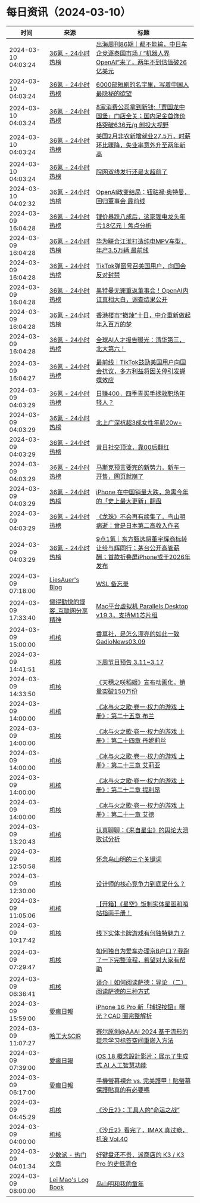 ﻿# 每日资讯（2024-03-10）

|时间|来源|标题|
|---|---|---|
|2024-03-10 04:03:24|[36氪 - 24小时热榜](https://rss.mifaw.com/articles/5c8bb11a3c41f61efd36683e/5c91d2e23882afa09dff4901)|[出海周刊86期｜都不能输，中日车企竞逐泰国市场 / “机器人界OpenAI”来了，两年不到估值破26亿美元](https://36kr.com/p/2680976253157513)|
|2024-03-10 04:03:24|[36氪 - 24小时热榜](https://rss.mifaw.com/articles/5c8bb11a3c41f61efd36683e/5c91d2e23882afa09dff4901)|[6000部短剧的名字里，写着中国人最隐秘的欲望](https://36kr.com/p/2681551506112648)|
|2024-03-10 04:03:24|[36氪 - 24小时热榜](https://rss.mifaw.com/articles/5c8bb11a3c41f61efd36683e/5c91d2e23882afa09dff4901)|[8家消费公司拿到新钱;「贾国龙中国堡」门店全关；国内足金首饰价格突破636元/g 创投大视野](https://36kr.com/p/2679554164849667)|
|2024-03-10 04:03:24|[36氪 - 24小时热榜](https://rss.mifaw.com/articles/5c8bb11a3c41f61efd36683e/5c91d2e23882afa09dff4901)|[美国2月非农新增就业27.5万，时薪环比骤降，失业率意外升至两年新高](https://36kr.com/p/2681671762755713)|
|2024-03-10 04:03:24|[36氪 - 24小时热榜](https://rss.mifaw.com/articles/5c8bb11a3c41f61efd36683e/5c91d2e23882afa09dff4901)|[院网双线发行还是太超前了](https://36kr.com/p/2680916955316354)|
|2024-03-10 04:02:32|[36氪 - 24小时热榜](https://rss.mifaw.com/articles/5c8bb11a3c41f61efd36683e/5c91d2e23882afa09dff4901)|[OpenAI政变结局：钮祜禄·奥特曼，回归董事会 最前线](https://36kr.com/p/2681797793364993)|
|2024-03-09 16:04:28|[36氪 - 24小时热榜](https://rss.mifaw.com/articles/5c8bb11a3c41f61efd36683e/5c91d2e23882afa09dff4901)|[锂价暴跌八成后，这家锂电龙头年亏18亿元｜焦点分析](https://36kr.com/p/2680322550104198)|
|2024-03-09 16:04:28|[36氪 - 24小时热榜](https://rss.mifaw.com/articles/5c8bb11a3c41f61efd36683e/5c91d2e23882afa09dff4901)|[华为联合江淮打造纯电MPV车型，年产3.5万辆 最前线](https://36kr.com/p/2679679276171394)|
|2024-03-09 16:04:28|[36氪 - 24小时热榜](https://rss.mifaw.com/articles/5c8bb11a3c41f61efd36683e/5c91d2e23882afa09dff4901)|[TikTok弹窗号召美国用户，向国会反对封禁](https://36kr.com/p/2681664232849539)|
|2024-03-09 16:04:28|[36氪 - 24小时热榜](https://rss.mifaw.com/articles/5c8bb11a3c41f61efd36683e/5c91d2e23882afa09dff4901)|[奥特曼无罪重返董事会！OpenAI内讧真相大白，调查结果公开](https://36kr.com/p/2681623172825217)|
|2024-03-09 16:04:28|[36氪 - 24小时热榜](https://rss.mifaw.com/articles/5c8bb11a3c41f61efd36683e/5c91d2e23882afa09dff4901)|[香港楼市“撤辣”十日，中介重新做起年入百万的梦](https://36kr.com/p/2680737947319305)|
|2024-03-09 16:04:28|[36氪 - 24小时热榜](https://rss.mifaw.com/articles/5c8bb11a3c41f61efd36683e/5c91d2e23882afa09dff4901)|[全球AI人才报告曝光：清华第三，北大第六！](https://36kr.com/p/2681675697963145)|
|2024-03-09 16:04:27|[36氪 - 24小时热榜](https://rss.mifaw.com/articles/5c8bb11a3c41f61efd36683e/5c91d2e23882afa09dff4901)|[最前线｜TikTok鼓励美国用户向国会抗议，多方利益将因关停引发蝴蝶效应](https://36kr.com/p/2681746992413696)|
|2024-03-09 04:03:29|[36氪 - 24小时热榜](https://rss.mifaw.com/articles/5c8bb11a3c41f61efd36683e/5c91d2e23882afa09dff4901)|[日赚400，四季青买手拯救职场年轻人？](https://36kr.com/p/2680825641909249)|
|2024-03-09 04:03:29|[36氪 - 24小时热榜](https://rss.mifaw.com/articles/5c8bb11a3c41f61efd36683e/5c91d2e23882afa09dff4901)|[北上广深杭超3成女性年薪20w+](https://36kr.com/p/2680463409791109)|
|2024-03-09 04:03:29|[36氪 - 24小时热榜](https://rss.mifaw.com/articles/5c8bb11a3c41f61efd36683e/5c91d2e23882afa09dff4901)|[昔日社交顶流，靠00后翻红](https://36kr.com/p/2680418772107395)|
|2024-03-09 04:03:29|[36氪 - 24小时热榜](https://rss.mifaw.com/articles/5c8bb11a3c41f61efd36683e/5c91d2e23882afa09dff4901)|[马斯克预言要完的新势力，新车一开售，网页就崩了](https://36kr.com/p/2680556543163401)|
|2024-03-09 04:03:29|[36氪 - 24小时热榜](https://rss.mifaw.com/articles/5c8bb11a3c41f61efd36683e/5c91d2e23882afa09dff4901)|[iPhone 在中国销量大跌，急需今年的「史上最大更新」翻盘](https://36kr.com/p/2680389715738761)|
|2024-03-09 04:03:29|[36氪 - 24小时热榜](https://rss.mifaw.com/articles/5c8bb11a3c41f61efd36683e/5c91d2e23882afa09dff4901)|[《龙珠》不会再有续集了，鸟山明病逝：曾是日本第二高收入作者](https://36kr.com/p/2680707366551685)|
|2024-03-09 04:03:29|[36氪 - 24小时热榜](https://rss.mifaw.com/articles/5c8bb11a3c41f61efd36683e/5c91d2e23882afa09dff4901)|[9点1氪｜东方甄选将董宇辉商标转让给与辉同行；茅台公开高管薪酬；首款折叠屏iPhone或于2026年发布](https://36kr.com/p/2681188871879684)|
|2024-03-09 07:18:00|[LiesAuer's Blog](https://www.liesauer.net/blog/feed/)|[WSL 备忘录](https://www.liesauer.net/blog/post/899.html)|
|2024-03-09 17:33:40|[懒得勤快的博客_互联网分享精神](https://masuit.com/rss)|[Mac平台虚拟机 Parallels Desktop v19.3，支持M1芯片组](https://masuit.com/1232)|
|2024-03-09 15:00:00|[机核](https://www.gcores.com/rss)|[香草社，是怎么漂亮的如此一致 GadioNews03.09](https://www.gcores.com/radios/178332)|
|2024-03-09 14:41:51|[机核](https://www.gcores.com/rss)|[下周节目预告 3.11~3.17](https://www.gcores.com/articles/178690)|
|2024-03-09 14:33:50|[机核](https://www.gcores.com/rss)|[《天穗之咲稻姬》宣布动画化，销量突破150万份](https://www.gcores.com/articles/178691)|
|2024-03-09 14:00:00|[机核](https://www.gcores.com/rss)|[《冰与火之歌·卷一·权力的游戏 上册》：第二十五章 布兰](https://www.gcores.com/radios/178630)|
|2024-03-09 14:00:00|[机核](https://www.gcores.com/rss)|[《冰与火之歌·卷一·权力的游戏 上册》：第二十四章 丹妮莉丝](https://www.gcores.com/radios/178629)|
|2024-03-09 14:00:00|[机核](https://www.gcores.com/rss)|[《冰与火之歌·卷一·权力的游戏 上册》：第二十三章 艾莉亚](https://www.gcores.com/radios/178628)|
|2024-03-09 14:00:00|[机核](https://www.gcores.com/rss)|[《冰与火之歌·卷一·权力的游戏 上册》：第二十二章 提利昂](https://www.gcores.com/radios/178626)|
|2024-03-09 14:00:00|[机核](https://www.gcores.com/rss)|[《冰与火之歌·卷一·权力的游戏 上册》：第二十一章 艾德](https://www.gcores.com/radios/178625)|
|2024-03-09 13:20:43|[机核](https://www.gcores.com/rss)|[认真聊聊：《来自星尘》的舆论大溃败试分析](https://www.gcores.com/articles/178688)|
|2024-03-09 12:50:58|[机核](https://www.gcores.com/rss)|[怀念鸟山明的三个关键词](https://www.gcores.com/articles/178648)|
|2024-03-09 12:30:00|[机核](https://www.gcores.com/rss)|[设计师的核心竞争力到底是什么？](https://www.gcores.com/videos/178672)|
|2024-03-09 11:05:06|[机核](https://www.gcores.com/rss)|[【开箱】《星空》饭制实体星图和哨站指南手册！](https://www.gcores.com/videos/178679)|
|2024-03-09 10:17:42|[机核](https://www.gcores.com/rss)|[线下实体卡牌游戏有何独特魅力？](https://www.gcores.com/articles/178680)|
|2024-03-09 07:29:47|[机核](https://www.gcores.com/rss)|[如何独自为爱车办理京B户口？我跑了一下完整流程，希望对大家有帮助](https://www.gcores.com/videos/178668)|
|2024-03-09 06:36:41|[机核](https://www.gcores.com/rss)|[译介丨如何阅读萨德：导论 （二） 阅读萨德的三种方式](https://www.gcores.com/articles/178673)|
|2024-03-09 15:59:00|[愛瘋日報](http://www.iphonetaiwan.org/feeds/posts/default)|[iPhone 16 Pro 新「捕捉按鈕」曝光？CAD 圖完整解析](https://www.iphonetaiwan.org/2024/03/iphone-16-pro-cad-renders-button.html)|
|2024-03-09 11:07:27|[哈工大SCIR](https://feedpress.me/wx-hit-scir)|[赛尔原创@AAAI 2024 基于流形的提示学习标签空间重嵌入方法](http://mp.weixin.qq.com/s?__biz=MzIxMjAzNDY5Mg%3D%3D&mid=2650812682&idx=1&sn=64b34b1f49e582b85595dee5c8805ae4)|
|2024-03-09 07:39:00|[愛瘋日報](http://www.iphonetaiwan.org/feeds/posts/default)|[iOS 18 概念設計影片：展示了生成式 AI 人工智慧功能](https://www.iphonetaiwan.org/2024/03/ios-18-generative-ai-features.html)|
|2024-03-09 06:17:00|[愛瘋日報](http://www.iphonetaiwan.org/feeds/posts/default)|[手機螢幕裸奔 vs. 完美護甲！貼螢幕保護貼真的有必要嗎](https://www.iphonetaiwan.org/2024/03/iphone-screen-protector.html)|
|2024-03-09 04:45:29|[机核](https://www.gcores.com/rss)|[《沙丘2》：工具人的“命运之战”](https://www.gcores.com/articles/178671)|
|2024-03-09 04:00:00|[机核](https://www.gcores.com/rss)|[《沙丘2》看完了，IMAX 真过瘾，机浪 Vol.40](https://www.gcores.com/radios/178637)|
|2024-03-09 04:01:34|[少数派 - 热门文章](https://rss.mifaw.com/articles/5c8bb11a3c41f61efd36683e/5c92450e3882afa09dff5928)|[好键盘还不贵，派商店的 K3 / K3 Pro 的史低清仓](https://sspai.com/post/86893)|
|2024-03-09 08:00:00|[Lei Mao's Log Book](https://leimao.github.io/atom.xml)|[鸟山明和我的童年](https://leimao.github.io/essay/%E9%B8%9F%E5%B1%B1%E6%98%8E%E5%92%8C%E6%88%91%E7%9A%84%E7%AB%A5%E5%B9%B4/)|
